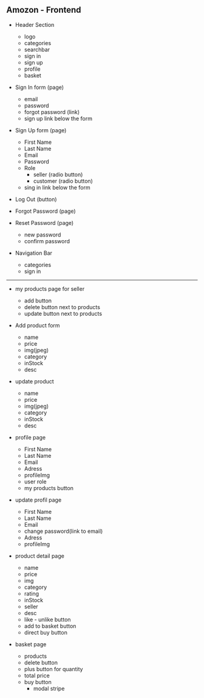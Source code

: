 ## Amozon - Frontend
- Header Section
    - logo
    - categories
    - searchbar
    - sign in
    - sign up
    - profile
    - basket

- Sign In form (page)
    - email
    - password
    - forgot password (link)
    - sign up link below the form
- Sign Up form (page)
    - First Name
    - Last Name
    - Email 
    - Password
    - Role
        - seller (radio button)
        - customer (radio button)
    - sing in link below the form
- Log Out (button)
- Forgot Password (page)
- Reset Password (page)
    - new password
    - confirm password
- Navigation Bar 
    - categories
    - sign in

---
- my products page for seller
    - add button 
    - delete button next to products
    - update button next to products

- Add product form
    - name
    - price 
    - img(jpeg)
    - category 
    - inStock
    - desc

- update product
    - name
    - price 
    - img(jpeg)
    - category 
    - inStock
    - desc

- profile page
    - First Name
    - Last Name
    - Email
    - Adress 
    - profileImg
    - user role
    - my products button

- update profil page
    - First Name
    - Last Name
    - Email
    - change password(link to email)
    - Adress 
    - profileImg

- product detail page
    - name
    - price 
    - img
    - category
    - rating 
    - inStock 
    - seller
    - desc
    - like - unlike button
    - add to basket button
    - direct buy button

- basket page
    - products
    - delete button
    - plus button for quantity
    - total price
    - buy button
        - modal stripe



